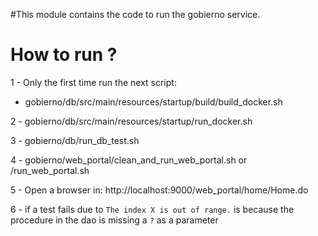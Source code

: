 #This module contains the code to run the gobierno service.


# How to run ?

1 - Only the first time run the next script:
- gobierno/db/src/main/resources/startup/build/build_docker.sh

2 - gobierno/db/src/main/resources/startup/run_docker.sh

3 - gobierno/db/run_db_test.sh 

4 - gobierno/web_portal/clean_and_run_web_portal.sh or /run_web_portal.sh 

5 - Open a browser in: http://localhost:9000/web_portal/home/Home.do

6 - if a test fails due to `The index X is out of range.` is because 
    the procedure in the dao is missing a `?` as a parameter
